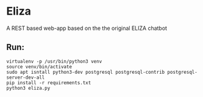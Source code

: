 # Eliza
A REST based web-app based on the the original ELIZA chatbot

## Run:
```
virtualenv -p /usr/bin/python3 venv
source venv/bin/activate
sudo apt isntall python3-dev postgresql postgresql-contrib postgresql-server-dev-all
pip install -r requirements.txt
python3 eliza.py
```
